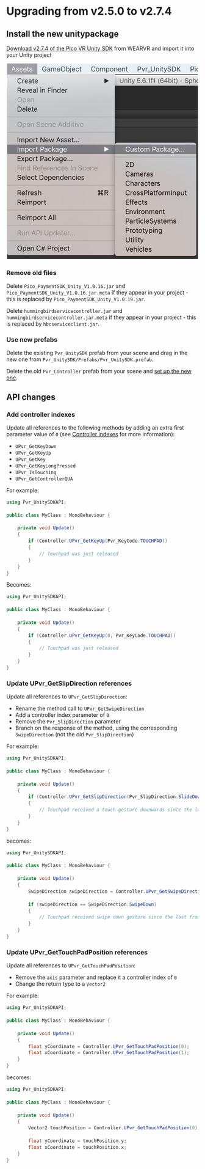 # Upgrading from v2.5.0 to v2.7.4

## Install the new unitypackage

<a href="https://users.wearvr.com/developers/devices/pico-goblin/resources/vr-unity-package/versions/v2-7-4" target="_blank">Download v2.7.4 of the Pico VR Unity SDK</a> from WEARVR and import it into your Unity project

<p align="center">
  <img alt="Import the .unitypackage as custom package" width="500px" src="/docs/assets/ImportUnityPackageImage.png">
</p>

### Remove old files

Delete `Pico_PaymentSDK_Unity_V1.0.16.jar` and `Pico_PaymentSDK_Unity_V1.0.16.jar.meta` if they appear in your project - this is replaced by `Pico_PaymentSDK_Unity_V1.0.19.jar`.

Delete `hummingbirdservicecontroller.jar` and `hummingbirdservicecontroller.jar.meta` if they appear in your project - this is replaced by `hbcserviceclient.jar`.

### Use new prefabs

Delete the existing `Pvr_UnitySDK` prefab from your scene and drag in the new one from `Pvr_UnitySDK/Prefabs/Pvr_UnitySDK.prefab`.

Delete the old `Pvr_Controller` prefab from your scene and [set up the new one](/docs/pico-goblin-and-neo-controllers.md#integrating-with-headset-and-controller-input).
## API changes

### Add controller indexes

Update all references to the following methods by adding an extra first parameter value of `0` (see [Controller indexes](/docs/pico-goblin-and-neo-controllers.md#controller-indexes) for more information):

* `UPvr_GetKeyDown`
* `UPvr_GetKeyUp`
* `UPvr_GetKey`
* `UPvr_GetKeyLongPressed`
* `UPvr_IsTouching`
* `UPvr_GetControllerQUA`

For example:

```cs
using Pvr_UnitySDKAPI;

public class MyClass : MonoBehaviour {

    private void Update()
    {
        if (Controller.UPvr_GetKeyUp(Pvr_KeyCode.TOUCHPAD))
        {
            // Touchpad was just released
        }
    }
}
```

Becomes:

```cs
using Pvr_UnitySDKAPI;

public class MyClass : MonoBehaviour {

    private void Update()
    {
        if (Controller.UPvr_GetKeyUp(0, Pvr_KeyCode.TOUCHPAD))
        {
            // Touchpad was just released
        }
    }
}
```

### Update UPvr_GetSlipDirection references

Update all references to `UPvr_GetSlipDirection`:

* Rename the method call to `UPvr_GetSwipeDirection`
* Add a controller index parameter of `0`
* Remove the `Pvr_SlipDirection` parameter
* Branch on the response of the method, using the corresponding `SwipeDirection` (not the old `Pvr_SlipDirection`)

For example:

```cs
using Pvr_UnitySDKAPI;

public class MyClass : MonoBehaviour {

    private void Update()
    {
        if (Controller.UPvr_GetSlipDirection(Pvr_SlipDirection.SlideDown))
        {
            // Touchpad received a touch gesture downwards since the last frame
        }
    }
}
```

becomes:

```cs
using Pvr_UnitySDKAPI;

public class MyClass : MonoBehaviour {

    private void Update()
    {
        SwipeDirection swipeDirection = Controller.UPvr_GetSwipeDirection(0);

        if (swipeDirection == SwipeDirection.SwipeDown)
        {
            // Touchpad received swipe down gesture since the last frame
        }
    }
}
```


### Update UPvr_GetTouchPadPosition references

Update all references to `UPvr_GetTouchPadPosition`:

* Remove the `axis` parameter and replace it a controller index of `0`
* Change the return type to a `Vector2`

For example:

```cs
using Pvr_UnitySDKAPI;

public class MyClass : MonoBehaviour {

    private void Update()
    {
	    float yCoordinate = Controller.UPvr_GetTouchPadPosition(0);
	    float xCoordinate = Controller.UPvr_GetTouchPadPosition(1);
    }
}
```

becomes:

```cs
using Pvr_UnitySDKAPI;

public class MyClass : MonoBehaviour {

    private void Update()
    {
	    Vector2 touchPosition = Controller.UPvr_GetTouchPadPosition(0);

	    float yCoordinate = touchPosition.y;
	    float xCoordinate = touchPosition.x;
    }
}
```
